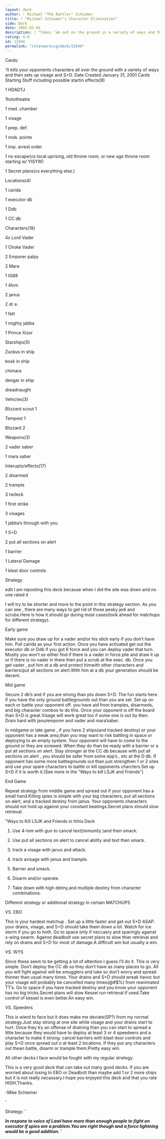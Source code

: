 ```yaml
---
layout: deck
author: ! Michael "The Rattler" Schiemer
title: ! "Michael Schiemer’s Character Elimination"
side: Dark
date: 2001-02-02
description: ! "Takes ’em out on the ground in a variety of ways and then sets up S+D and Visage."
rating: 4.0
id: 13344
permalink: "/starwarsccg/deck/13344"
---
```

Cards: 

'It kills your opponents characters all over the ground with a variety of ways and then sets up visage and S+D. Date Created January 31, 2001 Cards Starting Stuff including possible startin effects(9)


1 HDADTJ

1holotheatre

1 med. chamber

1 visage

1 prep. def.

1 mob. points

1 imp. arrest order

1 no escape(vs local uprising, old throne room, or new age throne room starting w/ YISYW)

1 Secret plans(vs everything else.)


Locations(4)

1 carida

1 executor db

1 Ddb

1 CC db


Characters(18)

4x Lord Vader

1 Choke Vader

2 Emporer palpy

2 Mara

1 IG88

1 4lom

2 janus

2 dr e.

1 fett

1 mighty jabba

1 Prince Xizor


Starships(5)

Zuckus in ship

bosk in ship

chimara

dengar in ship

dreadnaught


Vehicles(3)

Blizzard scout 1

Tempest 1

Blizzard 2


Weapons(3)

2 vader saber

1 mara saber


Interupts/effects(17)

2 disarmed

2 trample

3 twileck

1 first strike

3 visages

1 jabba&#8217;s through with you

1 S+D

2 put all sections on alert

1 barrier

1 Lateral Damage

1 blast door controls


Strategy

edit I am reposting this deck because when I did the site was down and no one rated it


I will try to be shorter and more to the point in this strategy section. As you can see , there are many ways to get rid of those pesky jedi and scrubs.Here is how it should go during most cases(look ahead for matchups for different strategy).


Early game

Make sure you draw up for a vader and/or his stick early if you don&#8217;t have him. Pull carida as your first action. Once you have activated get out the executor db or Ddb if you got 6 force and you can deploy vader that turn. Mostly you won&#8217;t so either find if there is a vader in force pile and draw it up or if there is no vader in there then put a scrub at the exec. db. Once you get vader , put him at a db and protect himwith other characters and barriers/put all sections on alert.With him at a db your generation should be decent.


Mid game

Secure 2 db&#8217;s and if you are strong than ptu down S+D. The fun starts here. If you have the only ground battlegrounds out than you are set. Set up on each or battle your opponent off. you have aid from tramples, disarmeds, and big character combos to do this. Once your opponent is off the board than S+D is great.Visage will work great too if some one is out by then. Drain hard with janu/emporer and vader and mara&#8217;saber.

In midgame or late game , if you have 2 ships(and tracked destiny) or your opponent has a weak area,than you may want to risk battling in space or deploying to an empty system. Your opponent will have to come to the ground or they are screwed. When they do than be ready with a barrier or a put all sections on alert. Stay stronger at the CC db because with put all sections on alert , you should be safer from some epp&#8217;s , etc at the D db. If opponent has some more battlegrounds out than just strengthen 1 or 2 sites and use your spare characters to battle or kill opponents charcters.Set up S+D if it is worth it.(See more in the "Ways to kill LSJK and Friends")


End Game

Repeat strategy from middle game and spread out if your opponent has a small hand.Killing spies is simple with your big characters, put all sections on alert, and a tracked destiny from janus. Your opponents characters should not hold up against your constant beatings.Secret plans should slow retrieval.


"Ways to Kill LSJK and Friends in thhis Deck


1. Use 4-lom with gun to cancel text(immunity )and then smack.

2. Use put all sections on alert to cancel ability and text then smack.

3. track a visage with janus and attack.

4. track avisage with janus and trample.

5. Barrier and smack.

6. Disarm and/or operate.

7. Take down with high detiny,and multiple destiny from character combinations.


Different strategy or additional strategy in certain MATCHUPS


VS. EBO

This is your hardest matchup . Set up a little faster and get out S+D ASAP. your drains, visage, and S+D should take them down a lot. Watch for ice storm if you go to hoth. Go to space only if neccasry and sparingly against x-wing swarm. Against deadbolt use secret plans to slow thier retrieval and rely on drains and S+D for most of damage.A difficult win but usually a win.


VS. WYS

Since these seem to be getting a lot of attention I guess I&#8217;ll do it. This is very simple. Don&#8217;t deploy the CC db so they don&#8217;t have as many places to go. All you will fight against will be smugglers and luke so don&#8217;t worry and spread thinner than usual many times. Your drains and S+D should wreak havoc but your visage will probably be cancelled many times(@#$%) from reanimated TT&#8217;s. Go to space if you have tracked destiny and you know your opponent has no big tricks.Secret plans will slow Kessel run retrieval if used.Take control of kessel is even better.An easy win.


VS. Speeders


This is wierd to face but it does make me deviate(SP?) from my normal strategy.Just stay strong at one site while visage and your drains start to hurt. Once they try an offense of draining than you can start to spread a little because they would have to deploy at least 3 or 4 speedeers and a character to make it strong. cancel barriers with blast door controls and play S+D once spread out o at least 2 locations. If they put any characters out thean battle, disarm or trample them.Pretty easy win.


All other decks I face would be fought with my regular strategy.


This is a very good deck that can take out many good decks. If you are worried about losing to EBO or Deadbolt than maybe add 1 or 2 more ships but it is not really necassary.I hope you enjoyed this deck and that you rate HIGH.Thanks.

-Mike Schiemer

'

Strategy: '

 ***In respone to voice of LawI have more than enough people to fight on executor if spies are a problem.You are right though and a force lightning would be a good addition.*** '
